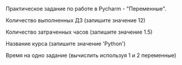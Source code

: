 Практическое задание по работе в Pycharm - "Переменные".


Количество выполненных ДЗ (запишите значение 12)

Количество затраченных часов (запишите значение 1.5)

Название курса (запишите значение 'Python')

Время на одно задание (вычислить используя 1 и 2 переменные)

